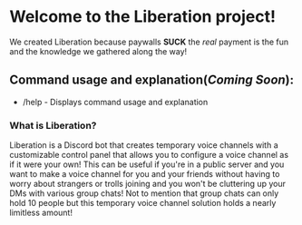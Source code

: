 # Welcome to the Liberation project!

We created Liberation because paywalls **SUCK** the *real* payment is the fun and the knowledge we gathered along the way!

## Command usage and explanation(*Coming Soon*):
- /help \- Displays command usage and explanation

### What is Liberation?
Liberation is a Discord bot that creates temporary voice channels with a customizable control panel that allows you to configure a voice channel as if it were your own!
This can be useful if you're in a public server and you want to make a voice channel for you and your friends without having to worry about strangers or trolls joining and you won't be cluttering up your DMs with various group chats! 
Not to mention that group chats can only hold 10 people but this temporary voice channel solution holds a nearly limitless amount!
